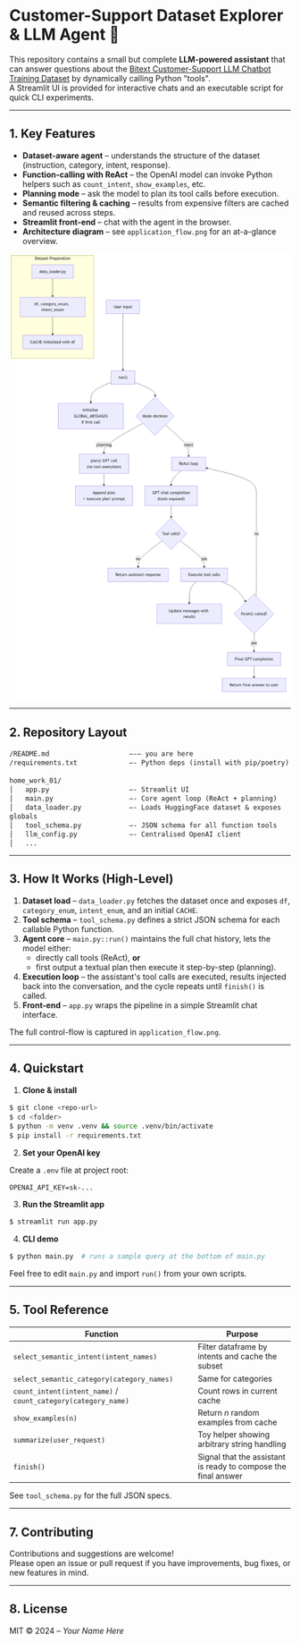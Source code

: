# Customer-Support Dataset Explorer & LLM Agent 🧠

This repository contains a small but complete **LLM-powered assistant** that can answer questions about the [Bitext Customer-Support LLM Chatbot Training Dataset](https://huggingface.co/datasets/bitext/Bitext-customer-support-llm-chatbot-training-dataset) by dynamically calling Python "tools".  
A Streamlit UI is provided for interactive chats and an executable script for quick CLI experiments.

---

## 1. Key Features

* **Dataset-aware agent** – understands the structure of the dataset (instruction, category, intent, response).
* **Function-calling with ReAct** – the OpenAI model can invoke Python helpers such as `count_intent`, `show_examples`, etc.
* **Planning mode** – ask the model to plan its tool calls before execution.
* **Semantic filtering & caching** – results from expensive filters are cached and reused across steps.
* **Streamlit front-end** – chat with the agent in the browser.
* **Architecture diagram** – see `application_flow.png` for an at-a-glance overview.

![Application flow diagram](application_flow.png)

---

## 2. Repository Layout

```
/README.md                    –-– you are here
/requirements.txt             –- Python deps (install with pip/poetry)

home_work_01/
│   app.py                    –- Streamlit UI
│   main.py                   –- Core agent loop (ReAct + planning)
│   data_loader.py            –- Loads HuggingFace dataset & exposes globals
│   tool_schema.py            –- JSON schema for all function tools
│   llm_config.py             –- Centralised OpenAI client
│   ...

```

---

## 3. How It Works (High-Level)

1. **Dataset load** – `data_loader.py` fetches the dataset once and exposes `df`, `category_enum`, `intent_enum`, and an initial `CACHE`.
2. **Tool schema** – `tool_schema.py` defines a strict JSON schema for each callable Python function.
3. **Agent core** – `main.py::run()` maintains the full chat history, lets the model either:
   * directly call tools (ReAct), **or**
   * first output a textual plan then execute it step-by-step (planning).
4. **Execution loop** – the assistant's tool calls are executed, results injected back into the conversation, and the cycle repeats until `finish()` is called.
5. **Front-end** – `app.py` wraps the pipeline in a simple Streamlit chat interface.

The full control-flow is captured in `application_flow.png`.

---

## 4. Quickstart

1. **Clone & install**

```bash
$ git clone <repo-url>
$ cd <folder>
$ python -m venv .venv && source .venv/bin/activate
$ pip install -r requirements.txt
```

2. **Set your OpenAI key**

Create a `.env` file at project root:

```env
OPENAI_API_KEY=sk-...
```

3. **Run the Streamlit app**

```bash
$ streamlit run app.py
```

4. **CLI demo**

```bash
$ python main.py  # runs a sample query at the bottom of main.py
```

Feel free to edit `main.py` and import `run()` from your own scripts.

---

## 5. Tool Reference

| Function | Purpose |
|----------|---------|
| `select_semantic_intent(intent_names)` | Filter dataframe by intents and cache the subset |
| `select_semantic_category(category_names)` | Same for categories |
| `count_intent(intent_name)` / `count_category(category_name)` | Count rows in current cache |
| `show_examples(n)` | Return *n* random examples from cache |
| `summarize(user_request)` | Toy helper showing arbitrary string handling |
| `finish()` | Signal that the assistant is ready to compose the final answer |

See `tool_schema.py` for the full JSON specs.

---

## 7. Contributing

Contributions and suggestions are welcome!  
Please open an issue or pull request if you have improvements, bug fixes, or new features in mind.

---

## 8. License

MIT © 2024 – *Your Name Here* 